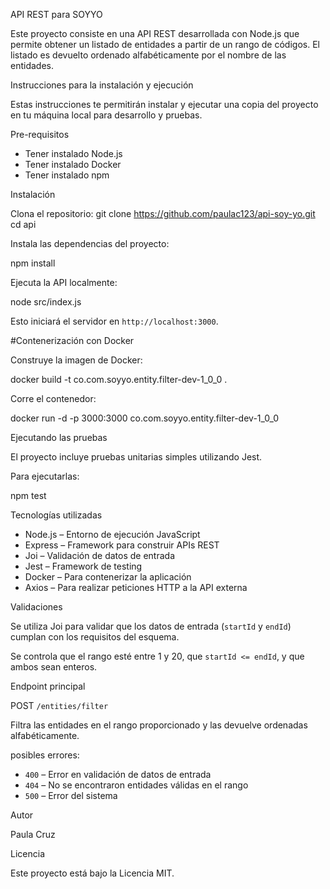 API REST para SOYYO

Este proyecto consiste en una API REST desarrollada con Node.js que permite obtener un listado de entidades a partir de un rango de códigos.
El listado es devuelto ordenado alfabéticamente por el nombre de las entidades.

Instrucciones para la instalación y ejecución

Estas instrucciones te permitirán instalar y ejecutar una copia del proyecto en tu máquina local para desarrollo y pruebas.

Pre-requisitos

- Tener instalado Node.js
- Tener instalado Docker
- Tener instalado npm

Instalación

Clona el repositorio:
git clone https://github.com/paulac123/api-soy-yo.git
cd api

Instala las dependencias del proyecto:

npm install

Ejecuta la API localmente:

node src/index.js

Esto iniciará el servidor en `http://localhost:3000`.

#Contenerización con Docker

Construye la imagen de Docker:

docker build -t co.com.soyyo.entity.filter-dev-1_0_0 .

Corre el contenedor:

docker run -d -p 3000:3000 co.com.soyyo.entity.filter-dev-1_0_0

Ejecutando las pruebas

El proyecto incluye pruebas unitarias simples utilizando Jest.

Para ejecutarlas:

npm test

Tecnologías utilizadas

- Node.js – Entorno de ejecución JavaScript
- Express – Framework para construir APIs REST
- Joi – Validación de datos de entrada
- Jest – Framework de testing
- Docker – Para contenerizar la aplicación
- Axios – Para realizar peticiones HTTP a la API externa

Validaciones

Se utiliza Joi para validar que los datos de entrada (`startId` y `endId`) cumplan con los requisitos del esquema.

Se controla que el rango esté entre 1 y 20, que `startId <= endId`, y que ambos sean enteros.

Endpoint principal

POST `/entities/filter`

Filtra las entidades en el rango proporcionado y las devuelve ordenadas alfabéticamente.

posibles errores:

- `400` – Error en validación de datos de entrada
- `404` – No se encontraron entidades válidas en el rango
- `500` – Error del sistema

Autor

Paula Cruz

Licencia

Este proyecto está bajo la Licencia MIT.
